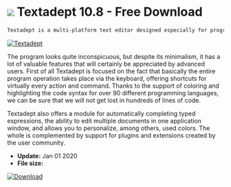 # ![](https://cdn.softexe.net/static/icon/a/textadept-9749.png) Textadept 10.8 - Free Download

```sh
Textadept is a multi-platform text editor designed especially for programmers looking for a quick and light tool that will help them in their daily work.
```
[![Textadept](https://gallery.dpcdn.pl/imgc/Tools/63461/g_-_420x350_1.5_-_x20151110165524_0.png)](https://softexe.net/win/development-it/editors/textadept:agda.html)

The program looks quite inconspicuous, but despite its minimalism, it has a lot of valuable features that will certainly be appreciated by advanced users. First of all Textadept is focused on the fact that basically the entire program operation takes place via the keyboard, offering shortcuts for virtually every action and command. Thanks to the support of coloring and highlighting the code syntax for over 90 different programming languages, we can be sure that we will not get lost in hundreds of lines of code.
 
 Textadept also offers a module for automatically completing typed expressions, the ability to edit multiple documents in one application window, and allows you to personalize, among others, used colors. The whole is complemented by support for plugins and extensions created by the user community.


- **Update:** Jan 01 2020
- **File size:** 

[![Download](https://cdn.softexe.net/static/img/download.png)](https://softexe.net/win/development-it/editors/textadept:agda.html)

